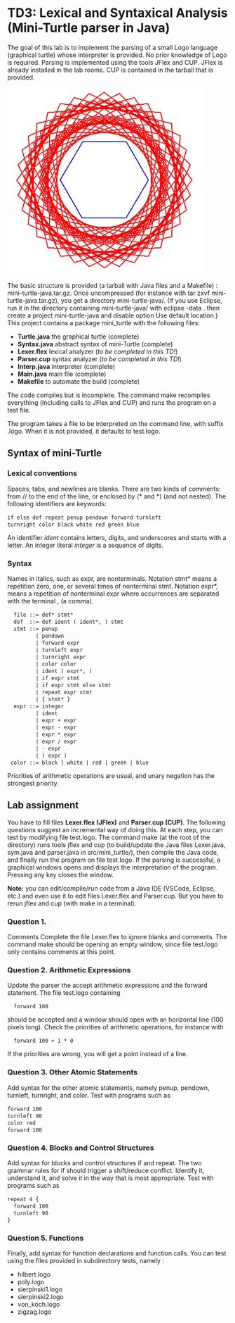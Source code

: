 # TD3: Lexical and Syntaxical Analysis (Mini-Turtle parser in Java)

The goal of this lab is to implement the parsing of a small Logo language (graphical turtle) whose interpreter is provided. No prior knowledge of Logo is required. Parsing is implemented using the tools JFlex and CUP. JFlex is already installed in the lab rooms. CUP is contained in the tarball that is provided.

![Example of compiled Logo](poly.png "Example of compiled Logo")

The basic structure is provided (a tarball with Java files and a Makefile) : mini-turtle-java.tar.gz. Once uncompressed (for instance with tar zxvf mini-turtle-java.tar.gz), you get a directory mini-turtle-java/. (If you use Eclipse, run it in the directory containing mini-turtle-java/ with eclipse -data . then create a project mini-turtle-java and disable option Use default location.) This project contains a package mini_turtle with the following files:

- **Turtle.java** the graphical turtle (complete)
- **Syntax.java** abstract syntax of mini-Turtle (complete)
- **Lexer.flex** lexical analyzer (*to be completed in this TD!*)
- **Parser.cup** syntax analyzer (*to be completed in this TD!*)
- **Interp.java** interpreter (complete)
- **Main.java** main file (complete)
- **Makefile** to automate the build (complete)

The code compiles but is incomplete. The command make recompiles everything (including calls to JFlex and CUP) and runs the program on a test file.

The program takes a file to be interpreted on the command line, with suffix .logo. When it is not provided, it defaults to test.logo.

## Syntax of mini-Turtle

### Lexical conventions

Spaces, tabs, and newlines are blanks. There are two kinds of comments: from // to the end of the line, or enclosed by (* and *) (and not nested). The following identifiers are keywords:

```
if else def repeat penup pendown forward turnleft
turnright color black white red green blue
```

An identifier *ident* contains letters, digits, and underscores and starts with a letter. An integer literal *integer* is a sequence of digits.

### Syntax

Names in italics, such as expr, are nonterminals. Notation stmt* means a repetition zero, one, or several times of nonterminal stmt. Notation expr*, means a repetition of nonterminal expr where occurrences are separated with the terminal , (a comma).

```
  file ::= def* stmt*
  def  ::= def ident ( ident*, ) stmt
  stmt ::= penup
         | pendown
         | forward expr
         | turnleft expr
         | turnright expr
         | color color
         | ident ( expr*, )
         | if expr stmt
         | if expr stmt else stmt
         | repeat expr stmt
         | { stmt* }
  expr ::= integer
         | ident
         | expr + expr
         | expr - expr
         | expr * expr
         | expr / expr
         | - expr
         | ( expr )
 color ::= black | white | red | green | blue
```

Priorities of arithmetic operations are usual, and unary negation has the strongest priority.

## Lab assignment

You have to fill files **Lexer.flex (JFlex)** and **Parser.cup (CUP)**. The following questions suggest an incremental way of doing this. At each step, you can test by modifying file test.logo. The command make (at the root of the directory) runs tools jflex and cup (to build/update the Java files Lexer.java, sym.java and parser.java in src/mini_turtle/), then compile the Java code, and finally run the program on file test.logo. If the parsing is successful, a graphical windows opens and displays the interpretation of the program. Pressing any key closes the window.

**Note:** you can edit/compile/run code from a Java IDE (VSCode, Eclipse, etc.) and even use it to edit files Lexer.flex and Parser.cup. But you have to rerun jflex and cup (with make in a terminal).

### Question 1. 
Comments
Complete the file Lexer.flex to ignore blanks and comments. The command make should be opening an empty window, since file test.logo only contains comments at this point.

### Question 2. Arithmetic Expressions

Update the parser the accept arithmetic expressions and the forward statement. The file test.logo containing

```
  forward 100
```

should be accepted and a window should open with an horizontal line (100 pixels long). Check the priorities of arithmetic operations, for instance with

```
  forward 100 + 1 * 0
```

If the priorities are wrong, you will get a point instead of a line.

### Question 3. Other Atomic Statements

Add syntax for the other atomic statements, namely penup, pendown, turnleft, turnright, and color.
Test with programs such as

```
forward 100
turnleft 90
color red
forward 100
```

### Question 4. Blocks and Control Structures

Add syntax for blocks and control structures if and repeat. The two grammar rules for if should trigger a shift/reduce conflict. Identify it, understand it, and solve it in the way that is most appropriate.
Test with programs such as

```
repeat 4 {
  forward 100
  turnleft 90
}
```

### Question 5. Functions

Finally, add syntax for function declarations and function calls.
You can test using the files provided in subdirectory tests, namely :

- hilbert.logo
- poly.logo
- sierpinski1.logo
- sierpinski2.logo
- von_koch.logo
- zigzag.logo